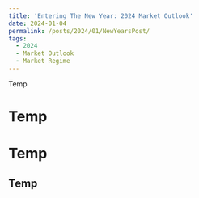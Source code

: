 ```yaml
---
title: 'Entering The New Year: 2024 Market Outlook'
date: 2024-01-04
permalink: /posts/2024/01/NewYearsPost/
tags:
  - 2024
  - Market Outlook
  - Market Regime
---
```


Temp

Temp
======

Temp
======

Temp
------
